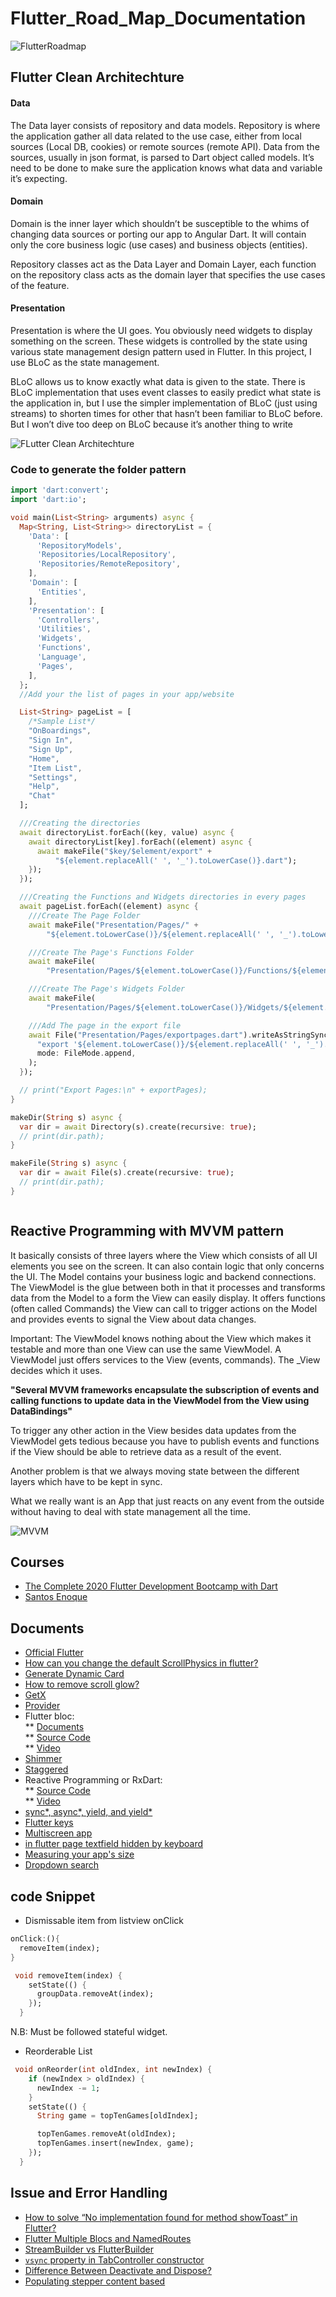 # Flutter_Road_Map_Documentation

![FlutterRoadmap](https://user-images.githubusercontent.com/26745548/99886366-1d9c4900-2c66-11eb-91d5-6991b97eb984.png)

## Flutter Clean Architechture

#### Data
The Data layer consists of repository and data models. Repository is where the application gather all data related to the use case, either from local sources (Local DB, cookies) or remote sources (remote API). Data from the sources, usually in json format, is parsed to Dart object called models. It’s need to be done to make sure the application knows what data and variable it’s expecting.


#### Domain
Domain is the inner layer which shouldn’t be susceptible to the whims of changing data sources or porting our app to Angular Dart. It will contain only the core business logic (use cases) and business objects (entities).

Repository classes act as the Data Layer and Domain Layer, each function on the repository class acts as the domain layer that specifies the use cases of the feature.

#### Presentation
Presentation is where the UI goes. You obviously need widgets to display something on the screen. These widgets is controlled by the state using various state management design pattern used in Flutter. In this project, I use BLoC as the state management.

BLoC allows us to know exactly what data is given to the state. There is BLoC implementation that uses event classes to easily predict what state is the application in, but I use the simpler implementation of BLoC (just using streams) to shorten times for other that hasn’t been familiar to BLoC before. But I won’t dive too deep on BLoC because it’s another thing to write

![FLutter Clean Architechture](https://user-images.githubusercontent.com/56557098/103347921-9e9afb80-4ac2-11eb-8259-769d93bef2fd.jpg)

### Code to generate the folder pattern
```dart
import 'dart:convert';
import 'dart:io';

void main(List<String> arguments) async {
  Map<String, List<String>> directoryList = {
    'Data': [
      'RepositoryModels',
      'Repositories/LocalRepository',
      'Repositories/RemoteRepository',
    ],
    'Domain': [
      'Entities',
    ],
    'Presentation': [
      'Controllers',
      'Utilities',
      'Widgets',
      'Functions',
      'Language',
      'Pages',
    ],
  };
  //Add your the list of pages in your app/website

  List<String> pageList = [
    /*Sample List*/
    "OnBoardings",
    "Sign In",
    "Sign Up",
    "Home",
    "Item List",
    "Settings",
    "Help",
    "Chat"
  ];

  ///Creating the directories
  await directoryList.forEach((key, value) async {
    await directoryList[key].forEach((element) async {
      await makeFile("$key/$element/export" +
          "${element.replaceAll(' ', '_').toLowerCase()}.dart");
    });
  });

  ///Creating the Functions and Widgets directories in every pages
  await pageList.forEach((element) async {
    ///Create The Page Folder
    await makeFile("Presentation/Pages/" +
        "${element.toLowerCase()}/${element.replaceAll(' ', '_').toLowerCase()}Page.dart");

    ///Create The Page's Functions Folder
    await makeFile(
        "Presentation/Pages/${element.toLowerCase()}/Functions/${element.replaceAll(' ', '_').toLowerCase()}Functions.dart");

    ///Create The Page's Widgets Folder
    await makeFile(
        "Presentation/Pages/${element.toLowerCase()}/Widgets/${element.replaceAll(' ', '_').toLowerCase()}Widgets.dart");

    ///Add The page in the export file
    await File("Presentation/Pages/exportpages.dart").writeAsStringSync(
      "export '${element.toLowerCase()}/${element.replaceAll(' ', '_').toLowerCase()}Page.dart';\n",
      mode: FileMode.append,
    );
  });

  // print("Export Pages:\n" + exportPages);
}

makeDir(String s) async {
  var dir = await Directory(s).create(recursive: true);
  // print(dir.path);
}

makeFile(String s) async {
  var dir = await File(s).create(recursive: true);
  // print(dir.path);
}



```

## Reactive Programming with MVVM pattern
It basically consists of three layers where the View which consists of all UI elements you see on the screen. It can also contain logic that only concerns the UI. The Model contains your business logic and backend connections. The ViewModel is the glue between both in that it processes and transforms data from the Model to a form the View can easily display. It offers functions (often called Commands) the View can call to trigger actions on the Model and provides events to signal the View about data changes.

Important: The ViewModel knows nothing about the View which makes it testable and more than one View can use the same ViewModel. A ViewModel just offers services to the View (events, commands). The _View decides which it uses.

**"Several MVVM frameworks encapsulate the subscription of events and calling functions to update data in the ViewModel from the View using DataBindings"**

To trigger any other action in the View besides data updates from the ViewModel gets tedious because you have to publish events and functions if the View should be able to retrieve data as a result of the event.

Another problem is that we always moving state between the different layers which have to be kept in sync.

What we really want is an App that just reacts on any event from the outside without having to deal with state management all the time.

![MVVM](https://user-images.githubusercontent.com/26745548/103972805-fa871380-5197-11eb-9275-1ce108c3e499.png)


## Courses
* [The Complete 2020 Flutter Development Bootcamp with Dart](https://www.udemy.com/course/flutter-bootcamp-with-dart/)
* [Santos Enoque](https://www.youtube.com/channel/UCRl79zOEtiLCglAFZJJzEZQ)
## Documents
* [Official Flutter](https://flutter.dev/)
* [How can you change the default ScrollPhysics in flutter?](https://stackoverflow.com/questions/62809540/how-can-you-change-the-default-scrollphysics-in-flutter)
* [Generate Dynamic Card](https://mirfahim.medium.com/how-to-generate-dynamic-card-in-flutter-with-listview-builder-and-floatingactionbutton-f925ec8e81a5)
* [How to remove scroll glow?](https://stackoverflow.com/questions/51119795/how-to-remove-scroll-glow)
* [GetX](https://pub.dev/packages/get)
* [Provider](https://pub.dev/packages/provider)
* Flutter bloc: <br/>
 ** [Documents](https://bloclibrary.dev/#/flutterbloccoreconcepts)<br/>
 ** [Source Code](https://github.com/Jahidul007/hacker_news) <br/>
 ** [Video](https://www.youtube.com/watch?v=27EP04T824Y&ab_channel=CODEVILLAGE) 
* [Shimmer](https://pub.dev/packages/shimmer)
* [Staggered](https://pub.dev/packages/flutter_staggered_grid_view)
* Reactive Programming or RxDart: <br/>
 ** [Source Code](https://github.com/Jahidul007/Movie_App) <br/>
 ** [Video](https://www.youtube.com/watch?v=x4FKXw4Uvls&list=PL_Wj0DgxTlJc8E3ulwdekyVI4Wc819azh&index=1&ab_channel=ProgrammingAddict) 
* [sync*, async*, yield, and yield*](https://jelenaaa.medium.com/what-are-sync-async-yield-and-yield-in-dart-defe57d06381)
* [Flutter keys](https://youtu.be/kn0EOS-ZiIc)
* [Multiscreen app](https://medium.com/flutter-community/clean-navigation-in-flutter-using-generated-routes-891bd6e000df)
* [in flutter page textfield hidden by keyboard](https://stackoverflow.com/questions/54196213/in-flutter-page-textfield-hidden-by-keyboard)
* [Measuring your app's size](https://flutter.dev/docs/perf/app-size)
* [Dropdown search](https://pub.dev/packages/dropdown_search)
## code Snippet
* Dismissable item from listview onClick

```dart
onClick:(){
  removeItem(index);
}

 void removeItem(index) {
    setState(() {
      groupData.removeAt(index);
    });
  }
```
N.B: Must be followed stateful widget. 

* Reorderable List
```dart
 void onReorder(int oldIndex, int newIndex) {
    if (newIndex > oldIndex) {
      newIndex -= 1;
    }
    setState(() {
      String game = topTenGames[oldIndex];

      topTenGames.removeAt(oldIndex);
      topTenGames.insert(newIndex, game);
    });
  }
  ```
 ## Issue and Error Handling
 * [How to solve “No implementation found for method showToast” in Flutter?](https://stackoverflow.com/questions/62286575/how-to-solve-no-implementation-found-for-method-showtoast-in-flutter)
 * [Flutter Multiple Blocs and NamedRoutes](https://stackoverflow.com/questions/61060354/flutter-multiple-blocs-and-namedroutes)
 * [StreamBuilder vs FlutterBuilder](https://stackoverflow.com/questions/50844519/flutter-streambuilder-vs-futurebuilder)
 * [`vsync` property in TabController constructor](https://stackoverflow.com/questions/46851245/vsync-property-in-tabcontroller-constructor)
 * [Difference Between Deactivate and Dispose?](https://stackoverflow.com/questions/56387243/difference-between-deactivate-and-dispose)
 * [Populating stepper content based](https://stackoverflow.com/questions/59130685/flutter-populating-steps-content-based-on-previous-selection-on-stepper)


